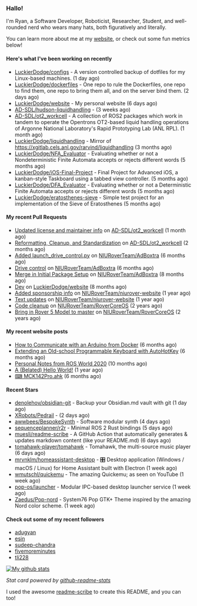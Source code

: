 ### Hallo!

I'm Ryan, a Software Developer, Roboticist, Researcher, Student, and well-rounded nerd who wears many hats, both figuratively and literally.

You can learn more about me at my [website](https://ryandlewis.dev), or check out some fun metrics below!

#### Here's what I've been working on recently

- [LuckierDodge/configs](https://github.com/LuckierDodge/configs) - A version controlled backup of dotfiles for my Linux-based machines. (1 day ago)
- [LuckierDodge/dockerfiles](https://github.com/LuckierDodge/dockerfiles) - One repo to rule the Dockerfiles, one repo to find them, one repo to bring them all, and on the server bind them. (2 days ago)
- [LuckierDodge/website](https://github.com/LuckierDodge/website) - My personal website (6 days ago)
- [AD-SDL/hudson-liquidhandling](https://github.com/AD-SDL/hudson-liquidhandling) -  (3 weeks ago)
- [AD-SDL/ot2_workcell](https://github.com/AD-SDL/ot2_workcell) - A collection of ROS2 packages which work in tandem to operate the Opentrons OT2-based liquid handling operations of Argonne National Laboratory&#39;s Rapid Prototyping Lab (ANL RPL). (1 month ago)
- [LuckierDodge/liquidhandling](https://github.com/LuckierDodge/liquidhandling) - Mirror of https://xgitlab.cels.anl.gov/rarvind/liquidhandling (3 months ago)
- [LuckierDodge/NFA_Evaluator](https://github.com/LuckierDodge/NFA_Evaluator) - Evaluating whether or not a Nondeterministic Finite Automata accepts or rejects different words (5 months ago)
- [LuckierDodge/iOS-Final-Project](https://github.com/LuckierDodge/iOS-Final-Project) - Final Project for Advanced iOS, a kanban-style Taskboard using a tabbed view controller. (5 months ago)
- [LuckierDodge/DFA_Evaluator](https://github.com/LuckierDodge/DFA_Evaluator) - Evaluating whether or not a Deterministic Finite Automata accepts or rejects different words (5 months ago)
- [LuckierDodge/eratosthenes-sieve](https://github.com/LuckierDodge/eratosthenes-sieve) - Simple test project for an implementation of the Sieve of Eratosthenes (5 months ago)

#### My recent Pull Requests

- [Updated license and maintainer info](https://github.com/AD-SDL/ot2_workcell/pull/8) on [AD-SDL/ot2_workcell](https://github.com/AD-SDL/ot2_workcell) (1 month ago)
- [Reformatting, Cleanup, and Standardization](https://github.com/AD-SDL/ot2_workcell/pull/6) on [AD-SDL/ot2_workcell](https://github.com/AD-SDL/ot2_workcell) (2 months ago)
- [Added launch_drive_control.py](https://github.com/NIURoverTeam/AdBoxtra/pull/4) on [NIURoverTeam/AdBoxtra](https://github.com/NIURoverTeam/AdBoxtra) (6 months ago)
- [Drive control](https://github.com/NIURoverTeam/AdBoxtra/pull/3) on [NIURoverTeam/AdBoxtra](https://github.com/NIURoverTeam/AdBoxtra) (6 months ago)
- [Merge in Initial Package Setup](https://github.com/NIURoverTeam/AdBoxtra/pull/1) on [NIURoverTeam/AdBoxtra](https://github.com/NIURoverTeam/AdBoxtra) (8 months ago)
- [Dev](https://github.com/LuckierDodge/website/pull/2) on [LuckierDodge/website](https://github.com/LuckierDodge/website) (8 months ago)
- [Added sponsorship info](https://github.com/NIURoverTeam/niurover-website/pull/2) on [NIURoverTeam/niurover-website](https://github.com/NIURoverTeam/niurover-website) (1 year ago)
- [Text updates](https://github.com/NIURoverTeam/niurover-website/pull/1) on [NIURoverTeam/niurover-website](https://github.com/NIURoverTeam/niurover-website) (1 year ago)
- [Code cleanup](https://github.com/NIURoverTeam/RoverCoreOS/pull/41) on [NIURoverTeam/RoverCoreOS](https://github.com/NIURoverTeam/RoverCoreOS) (2 years ago)
- [Bring in Rover 5 Model to master](https://github.com/NIURoverTeam/RoverCoreOS/pull/40) on [NIURoverTeam/RoverCoreOS](https://github.com/NIURoverTeam/RoverCoreOS) (2 years ago)

#### My recent website posts

- [How to Communicate with an Arduino from Docker](https://ryandlewis.dev/posts/howtoarduinodocker/) (6 months ago)
- [Extending an Old-school Programmable Keyboard with AutoHotKey](https://ryandlewis.dev/posts/mck142pro/) (6 months ago)
- [Personal Notes from ROS World 2020](https://ryandlewis.dev/posts/rosworld2020/) (10 months ago)
- [A (Belated) Hello World!](https://ryandlewis.dev/posts/helloworld/) (1 year ago)
- [⌨ MCK142Pro.ahk](https://ryandlewis.dev/projects/mck142pro/) (6 months ago)

#### Recent Stars

- [denolehov/obsidian-git](https://github.com/denolehov/obsidian-git) - Backup your Obsidian.md vault with git (1 day ago)
- [XRobots/Pedrail](https://github.com/XRobots/Pedrail) -  (2 days ago)
- [awwbees/BespokeSynth](https://github.com/awwbees/BespokeSynth) - Software modular synth (4 days ago)
- [sequenceplanner/r2r](https://github.com/sequenceplanner/r2r) - Minimal ROS 2 Rust bindings (5 days ago)
- [muesli/readme-scribe](https://github.com/muesli/readme-scribe) - A GitHub Action that automatically generates &amp; updates markdown content (like your README.md) (6 days ago)
- [tomahawk-player/tomahawk](https://github.com/tomahawk-player/tomahawk) - Tomahawk, the multi-source music player (6 days ago)
- [mrvnklm/homeassistant-desktop](https://github.com/mrvnklm/homeassistant-desktop) - 🎛 Desktop application (Windows / macOS / Linux) for Home Assistant built with Electron (1 week ago)
- [wmutschl/quickemu](https://github.com/wmutschl/quickemu) - The amazing Quickemu; as seen on YouTube (1 week ago)
- [pop-os/launcher](https://github.com/pop-os/launcher) - Modular IPC-based desktop launcher service (1 week ago)
- [Zaedus/Pop-nord](https://github.com/Zaedus/Pop-nord) - System76 Pop GTK&#43; Theme inspired by the amazing Nord color scheme. (1 week ago)

#### Check out some of my recent followers

- [adugyan](https://github.com/adugyan)
- [esin](https://github.com/esin)
- [sudeep-chandra](https://github.com/sudeep-chandra)
- [fivemoreminutes](https://github.com/fivemoreminutes)
- [tli228](https://github.com/tli228)

[![My github stats](https://github-readme-stats.vercel.app/api?username=luckierdodge&count_private=true&show_icons=true&theme=nord)](https://github.com/anuraghazra/github-readme-stats)

_Stat card powered by [github-readme-stats](https://github.com/anuraghazra/github-readme-stats)_

I used the awesome [readme-scribe](https://github.com/muesli/readme-scribe) to create this README, and you can too!

